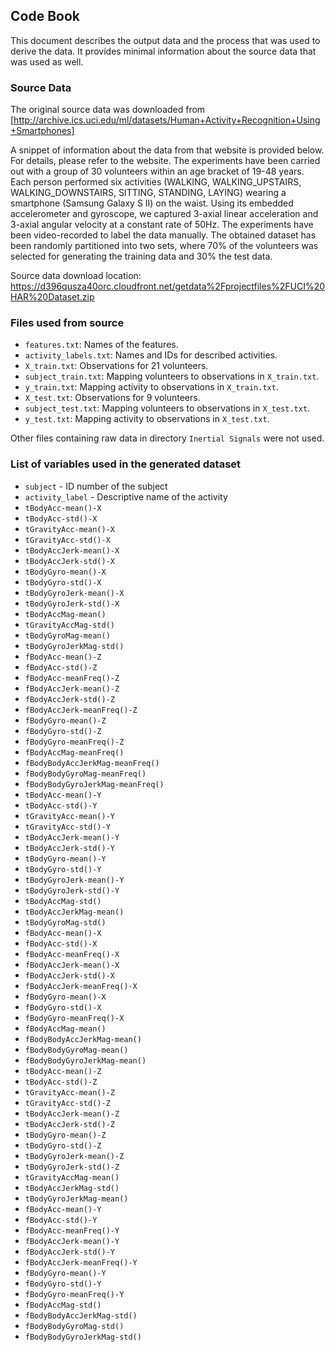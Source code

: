 ## Code Book

This document describes the output data and the process that was used to derive the data. It provides minimal information about the source data that was used as well.

### Source Data
The original source data was downloaded from [http://archive.ics.uci.edu/ml/datasets/Human+Activity+Recognition+Using+Smartphones]

A snippet of information about the data from that website is provided below. For details, please refer to the website.
The experiments have been carried out with a group of 30 volunteers within an age bracket of 19-48 years. Each person performed six activities (WALKING, WALKING_UPSTAIRS, WALKING_DOWNSTAIRS, SITTING, STANDING, LAYING) wearing a smartphone (Samsung Galaxy S II) on the waist. Using its embedded accelerometer and gyroscope, we captured 3-axial linear acceleration and 3-axial angular velocity at a constant rate of 50Hz. The experiments have been video-recorded to label the data manually. The obtained dataset has been randomly partitioned into two sets, where 70% of the volunteers was selected for generating the training data and 30% the test data. 

Source data download location: https://d396qusza40orc.cloudfront.net/getdata%2Fprojectfiles%2FUCI%20HAR%20Dataset.zip

### Files used from source
* `features.txt`: Names of the features.
* `activity_labels.txt`: Names and IDs for described activities.
* `X_train.txt`: Observations for 21 volunteers.
* `subject_train.txt`: Mapping volunteers to observations in `X_train.txt`.
* `y_train.txt`: Mapping activity to observations in `X_train.txt`.
* `X_test.txt`: Observations for 9 volunteers.
* `subject_test.txt`: Mapping volunteers to observations in `X_test.txt`.
* `y_test.txt`: Mapping activity to observations in `X_test.txt`.

Other files containing raw data in directory `Inertial Signals` were not used.

### List of variables used in the generated dataset
* `subject` - ID number of the subject
* `activity_label` - Descriptive name of the activity
* `tBodyAcc-mean()-X`
* `tBodyAcc-std()-X`
* `tGravityAcc-mean()-X`
* `tGravityAcc-std()-X`
* `tBodyAccJerk-mean()-X`
* `tBodyAccJerk-std()-X`
* `tBodyGyro-mean()-X`
* `tBodyGyro-std()-X`
* `tBodyGyroJerk-mean()-X`
* `tBodyGyroJerk-std()-X`
* `tBodyAccMag-mean()`
* `tGravityAccMag-std()`
* `tBodyGyroMag-mean()`
* `tBodyGyroJerkMag-std()`
* `fBodyAcc-mean()-Z`
* `fBodyAcc-std()-Z`
* `fBodyAcc-meanFreq()-Z`
* `fBodyAccJerk-mean()-Z`
* `fBodyAccJerk-std()-Z`
* `fBodyAccJerk-meanFreq()-Z`
* `fBodyGyro-mean()-Z`
* `fBodyGyro-std()-Z`
* `fBodyGyro-meanFreq()-Z`
* `fBodyAccMag-meanFreq()`
* `fBodyBodyAccJerkMag-meanFreq()`
* `fBodyBodyGyroMag-meanFreq()`
* `fBodyBodyGyroJerkMag-meanFreq()`
* `tBodyAcc-mean()-Y`
* `tBodyAcc-std()-Y`
* `tGravityAcc-mean()-Y`
* `tGravityAcc-std()-Y`
* `tBodyAccJerk-mean()-Y`
* `tBodyAccJerk-std()-Y`
* `tBodyGyro-mean()-Y`
* `tBodyGyro-std()-Y`
* `tBodyGyroJerk-mean()-Y`
* `tBodyGyroJerk-std()-Y`
* `tBodyAccMag-std()`
* `tBodyAccJerkMag-mean()`
* `tBodyGyroMag-std()`
* `fBodyAcc-mean()-X`
* `fBodyAcc-std()-X`
* `fBodyAcc-meanFreq()-X`
* `fBodyAccJerk-mean()-X`
* `fBodyAccJerk-std()-X`
* `fBodyAccJerk-meanFreq()-X`
* `fBodyGyro-mean()-X`
* `fBodyGyro-std()-X`
* `fBodyGyro-meanFreq()-X`
* `fBodyAccMag-mean()`
* `fBodyBodyAccJerkMag-mean()`
* `fBodyBodyGyroMag-mean()`
* `fBodyBodyGyroJerkMag-mean()`
* `tBodyAcc-mean()-Z`
* `tBodyAcc-std()-Z`
* `tGravityAcc-mean()-Z`
* `tGravityAcc-std()-Z`
* `tBodyAccJerk-mean()-Z`
* `tBodyAccJerk-std()-Z`
* `tBodyGyro-mean()-Z`
* `tBodyGyro-std()-Z`
* `tBodyGyroJerk-mean()-Z`
* `tBodyGyroJerk-std()-Z`
* `tGravityAccMag-mean()`
* `tBodyAccJerkMag-std()`
* `tBodyGyroJerkMag-mean()`
* `fBodyAcc-mean()-Y`
* `fBodyAcc-std()-Y`
* `fBodyAcc-meanFreq()-Y`
* `fBodyAccJerk-mean()-Y`
* `fBodyAccJerk-std()-Y`
* `fBodyAccJerk-meanFreq()-Y`
* `fBodyGyro-mean()-Y`
* `fBodyGyro-std()-Y`
* `fBodyGyro-meanFreq()-Y`
* `fBodyAccMag-std()`
* `fBodyBodyAccJerkMag-std()`
* `fBodyBodyGyroMag-std()`
* `fBodyBodyGyroJerkMag-std()`